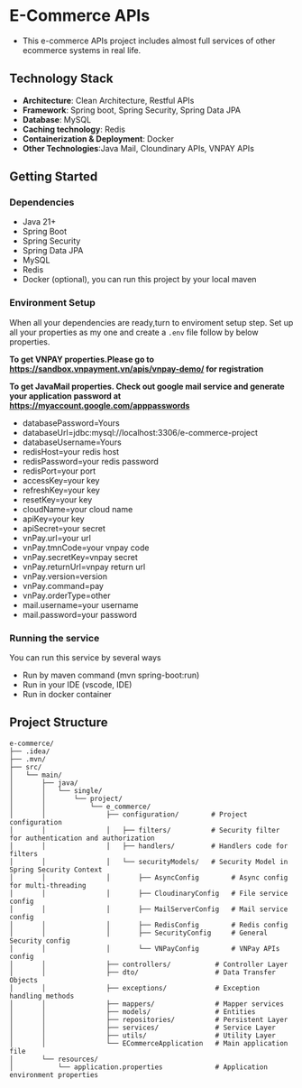# E-Commerce APIs
- This e-commerce APIs project includes almost full services of other ecommerce systems in real life.
## Technology Stack
- **Architecture**: Clean Architecture, Restful APIs
- **Framework**: Spring boot, Spring Security, Spring Data JPA
- **Database**: MySQL
- **Caching technology**: Redis
- **Containerization & Deployment**: Docker
- **Other Technologies**:Java Mail, Cloundinary APIs, VNPAY APIs
## Getting Started
### Dependencies
- Java 21+
- Spring Boot
- Spring Security
- Spring Data JPA
- MySQL
- Redis
- Docker (optional), you can run this project by your local maven
### Environment Setup
When all your dependencies are ready,turn to enviroment setup step.
Set up all your properties as my one and create a `.env` file follow by below properties.

**To get VNPAY properties.Please go to https://sandbox.vnpayment.vn/apis/vnpay-demo/ for registration**

**To get JavaMail properties. Check out google mail service and generate your application password at https://myaccount.google.com/apppasswords**
- databasePassword=Yours
- databaseUrl=jdbc:mysql://localhost:3306/e-commerce-project
- databaseUsername=Yours
- redisHost=your redis host
- redisPassword=your redis password
- redisPort=your port
- accessKey=your key
- refreshKey=your key
- resetKey=your key
- cloudName=your cloud name
- apiKey=your key
- apiSecret=your secret
- vnPay.url=your url
- vnPay.tmnCode=your vnpay code
- vnPay.secretKey=vnpay secret
- vnPay.returnUrl=vnpay return url
- vnPay.version=version
- vnPay.command=pay
- vnPay.orderType=other
- mail.username=your username
- mail.password=your password
### Running the service
You can run this service by several ways
- Run by maven command (mvn spring-boot:run)
- Run in your IDE (vscode, IDE)
- Run in docker container


## Project Structure
```text
e-commerce/
├── .idea/
├── .mvn/
├── src/
│   └── main/
│       ├── java/
│       │   └── single/
│       │       └── project/
│       │           └── e_commerce/
│       │               ├── configuration/        # Project configuration
│       │               │   ├── filters/          # Security filter for authentication and authorization
│       │               │   ├── handlers/         # Handlers code for filters
│       │               │   └── securityModels/   # Security Model in Spring Security Context
│       │               │       ├── AsyncConfig        # Async config for multi-threading
│       │               │       ├── CloudinaryConfig   # File service config
│       │               │       ├── MailServerConfig   # Mail service config
│       │               │       ├── RedisConfig        # Redis config
│       │               │       ├── SecurityConfig     # General Security config
│       │               │       └── VNPayConfig        # VNPay APIs config
│       │               ├── controllers/           # Controller Layer
│       │               ├── dto/                   # Data Transfer Objects
│       │               ├── exceptions/            # Exception handling methods
│       │               ├── mappers/               # Mapper services
│       │               ├── models/                # Entities
│       │               ├── repositories/          # Persistent Layer
│       │               ├── services/              # Service Layer
│       │               ├── utils/                 # Utility Layer
│       │               └── ECommerceApplication   # Main application file
│       └── resources/
│           └── application.properties             # Application environment properties
```




